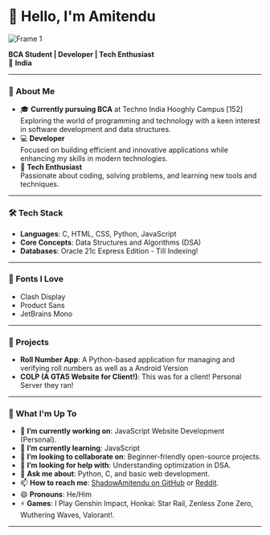 # 👋 Hello, I'm Amitendu  

![Frame 1](https://github.com/user-attachments/assets/63bf20ec-4bee-4717-8fcc-80c2eb3a5572)


**BCA Student | Developer | Tech Enthusiast**  
📍 **India**  

---

### 🚀 About Me  
- 🎓 **Currently pursuing BCA** at Techno India Hooghly Campus [152]  
   Exploring the world of programming and technology with a keen interest in software development and data structures.  
- 💻 **Developer**  
   Focused on building efficient and innovative applications while enhancing my skills in modern technologies.  
- 🎯 **Tech Enthusiast**  
   Passionate about coding, solving problems, and learning new tools and techniques.  

---

### 🛠️ Tech Stack  
- **Languages**: C, HTML, CSS, Python, JavaScript  
- **Core Concepts**: Data Structures and Algorithms (DSA)
- **Databases**: Oracle 21c Express Edition - Till Indexing!

---

### 🎨 Fonts I Love  
- Clash Display  
- Product Sans  
- JetBrains Mono  

---

### 🌟 Projects  
- **Roll Number App**: A Python-based application for managing and verifying roll numbers as well as a Android Version
- **COLP (A GTA5 Website for Client!)**: This was for a client! Personal Server they ran!

---

### 🌱 What I'm Up To  
- 🔭 **I’m currently working on**: JavaScript Website Development  (Personal).  
- 🌱 **I’m currently learning**: JavaScript  
- 👯 **I’m looking to collaborate on**: Beginner-friendly open-source projects.  
- 🤔 **I’m looking for help with**: Understanding optimization in DSA.  
- 💬 **Ask me about**: Python, C, and basic web development.  
- 📫 **How to reach me**: [ShadowAmitendu on GitHub](https://github.com/ShadowAmitendu) or [Reddit](https://www.reddit.com/user/Shadow_Amitendu/).  
- 😄 **Pronouns**: He/Him  
- ⚡ **Games**: I Play Genshin Impact, Honkai: Star Rail, Zenless Zone Zero, Wuthering Waves, Valorant!.  

---
